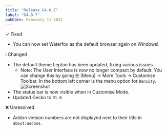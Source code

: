 ```yaml
---
title: "Release G4.0.7"
label: "G4.0.7"
pubDate: February 11 2022
---
```


✓ Fixed

* You can now set Waterfox as the default browser again on Windows!

ℹ️ Changed

* The default theme Lepton has been updated, fixing various issues.
    * Note: The User Interface is now no longer compact by default. You can change this by going ☰ (Menu) → More Tools → Customise Toolbar. In the bottom left corner is the menu option for `Density`.
    ![Screenshot](https://i.imgur.com/scz900z.png)
* The status bar is now visible when in Customise Mode.
* Updated Gecko to `91.6`

❌ Unresolved

* Addon version numbers are not displayed next to their title in `about:addons`.
